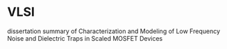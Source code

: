 # VLSI
dissertation summary  of Characterization and Modeling of Low Frequency Noise and Dielectric Traps in Scaled MOSFET Devices
